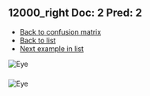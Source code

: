 ## 12000_right Doc: 2 Pred: 2
- [Back to confusion matrix](https://github.com/juliandewit/kaggle_retinopathy/blob/master/matrix.md)
- [Back to list](https://github.com/juliandewit/kaggle_retinopathy/blob/master/lists/22/list.md)
- [Next example in list](https://github.com/juliandewit/kaggle_retinopathy/blob/master/lists/22/12/12005_right.md)

![Eye](https://retinopaty.blob.core.windows.net/size1024/12000_right_2.jpeg)

### 

![Eye]()
